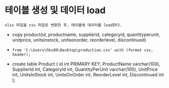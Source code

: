 # 테이블 생성 및 데이터 load
```
xlsx 파일을 csv 파일로 변환한 후, 테이블에 데이터를 load한다. 
```

* copy product(id, productname, supplierid, categoryid, quantityperunit, unitprice, unitsinstock, unitsonorder, reorderlevel, discontinued)
*     from 'C:\Users\hks89\Desktop\production.csv' with (format csv, header);

* create table Product
(
	id int PRIMARY KEY,
	ProductName varchar(100),
	SupplierId int,
	CategoryId int,
	QuantityPerUnit varchar(100),
	UnitPrice int,
	UnitsInStock int,
	UnitsOnOrder int,
	ReorderLevel int,
	Discontinued int
);
